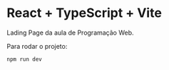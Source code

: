 # React + TypeScript + Vite

Lading Page da aula de Programação Web.

Para rodar o projeto:
```
npm run dev
```
